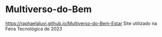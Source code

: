 # Multiverso-do-Bem
https://raphaelaluvi.github.io/Multiverso-do-Bem-Estar
Site utilizado na Feira Tecnológica de 2023
